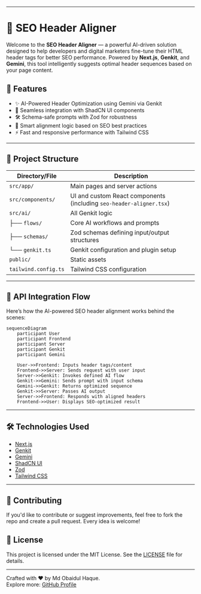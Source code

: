 
---

# 🚀 SEO Header Aligner

Welcome to the **SEO Header Aligner** — a powerful AI-driven solution designed to help developers and digital marketers fine-tune their HTML header tags for better SEO performance. Powered by **Next.js**, **Genkit**, and **Gemini**, this tool intelligently suggests optimal header sequences based on your page content.

## 🌟 Features

- ✨ AI-Powered Header Optimization using Gemini via Genkit
- 📄 Seamless integration with ShadCN UI components
- 🛠️ Schema-safe prompts with Zod for robustness
- 🧠 Smart alignment logic based on SEO best practices
- ⚡ Fast and responsive performance with Tailwind CSS

---

## 📁 Project Structure

| Directory/File           | Description |
|--------------------------|-------------|
| `src/app/`               | Main pages and server actions |
| `src/components/`        | UI and custom React components (including `seo-header-aligner.tsx`) |
| `src/ai/`                | All Genkit logic |
| ├── `flows/`             | Core AI workflows and prompts |
| ├── `schemas/`           | Zod schemas defining input/output structures |
| └── `genkit.ts`          | Genkit configuration and plugin setup |
| `public/`                | Static assets |
| `tailwind.config.ts`     | Tailwind CSS configuration |

---

## 🔌 API Integration Flow

Here’s how the AI-powered SEO header alignment works behind the scenes:

```mermaid
sequenceDiagram
    participant User
    participant Frontend
    participant Server
    participant Genkit
    participant Gemini

    User->>Frontend: Inputs header tags/content
    Frontend->>Server: Sends request with user input
    Server->>Genkit: Invokes defined AI flow
    Genkit->>Gemini: Sends prompt with input schema
    Gemini->>Genkit: Returns optimized sequence
    Genkit->>Server: Passes AI output
    Server->>Frontend: Responds with aligned headers
    Frontend->>User: Displays SEO-optimized result
```

---

## 🛠️ Technologies Used

- [Next.js](https://nextjs.org/)
- [Genkit](https://github.com/genkit-dev/genkit)
- [Gemini](https://deepmind.google/technologies/gemini/)
- [ShadCN UI](https://ui.shadcn.dev/)
- [Zod](https://zod.dev/)
- [Tailwind CSS](https://tailwindcss.com/)

---

## 🤝 Contributing

If you'd like to contribute or suggest improvements, feel free to fork the repo and create a pull request. Every idea is welcome!

## 📄 License

This project is licensed under the MIT License. See the [LICENSE](LICENSE) file for details.

---

Crafted with ❤️ by Md Obaidul Haque.  
Explore more: [GitHub Profile](https://github.com/md-obaidul-haque0011)
```
